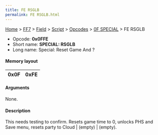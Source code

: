 ```yaml
---
title: FE RSGLB
permalink: FE RSGLB.html
---
```


[Home](../../../../../Main%20Page.md) > [FF7](../../../../../FF7.md) > [Field](../../../../Field.md) > [Script](../../../Script.md) > [Opcodes](../../Opcodes.md) > [0F SPECIAL](../0F%20SPECIAL.md) > FE RSGLB

-   Opcode: **0x0FFE**
-   Short name: **SPECIAL: RSGLB**
-   Long name: Special: Reset Game And ?

#### Memory layout

| 0x0F | 0xFE |
|------|------|

#### Arguments

None.

#### Description

This needs testing to confirm. Resets game time to 0, unlocks PHS and
Save menu, resets party to Cloud \| (empty) \| (empty).
